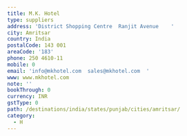 ```yaml
---
title: M.K. Hotel
type: suppliers
address: 'District Shopping Centre  Ranjit Avenue    '
city: Amritsar
country: India
postalCode: 143 001
areaCode: '183'
phone: 250 4610-11
mobile: 0
email: 'info@mkhotel.com  sales@mkhotel.com  '
www: www.mkhotel.com
note: ''
bookThrough: 0
currency: INR
gstType: 0
path: /destinations/india/states/punjab/cities/amritsar/
category:
  - H
---
```


